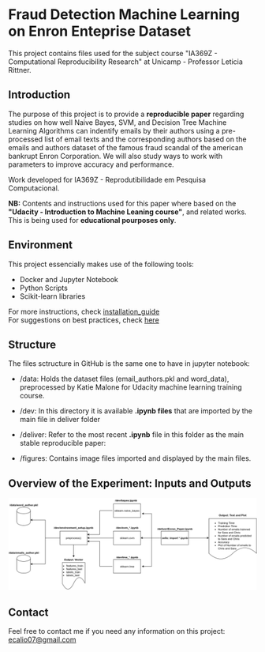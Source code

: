
# Fraud Detection Machine Learning on Enron Enteprise Dataset

This project contains files used for the subject course "IA369Z - Computational Reproducibility Research" at Unicamp - Professor Leticia Rittner.

## Introduction

The purpose of this project is to provide a **reproducible paper** regarding studies on how well Naive Bayes, SVM, and Decision Tree Machine Learning Algorithms can indentify emails by their authors using a pre-processed list of email texts and the corresponding authors based on the emails and authors dataset of the famous fraud scandal of the american bankrupt Enron Corporation. We will also study ways to work with parameters to improve accuracy and performance.

Work developed for IA369Z - Reprodutibilidade em Pesquisa Computacional.

**NB:** Contents and instructions used for this paper where based on the **"Udacity - Introduction to Machine Leaning course"**, and related works. This is being used for **educational pourposes only**.

## Environment
This project essencially makes use of the following tools:
* Docker and Jupyter Notebook
* Python Scripts
* Scikit-learn libraries

For more instructions, check [installation_guide](environment/README.md)<br>
For suggestions on best practices, check [here](environment/BEST_PRACTICES.md)

## Structure

The files sctructure in GitHub is the same one to have in jupyter notebook:

* /data: Holds the dataset files (email_authors.pkl and  word_data), preprocessed by Katie Malone for Udacity machine learning training course.

* /dev: In this directory it is available **.ipynb files** that are imported by the main file in deliver folder

* /deliver: Refer to the most recent **.ipynb** file in this folder as the main stable reproducible paper:<br>

* /figures: Contains image files imported and displayed by the main files.

## Overview of the Experiment: Inputs and Outputs

<img src="figures/workflow.png" />

## Contact

Feel free to contact me if you need any information on this project: ecalio07@gmail.com





